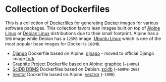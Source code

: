# Collection of Dockerfiles

This is a collection of [Dockerfiles](https://docs.docker.com/engine/reference/builder/) for generating [Docker](https://docs.docker.com/) images for various software packages. This collection favors lean images built on top of [Alpine Linux](http://alpinelinux.org/) or [Debian Linux](https://www.debian.org/) distributions due to their small footprint. Alpine has a `5MB` image while Debian has a `125MB` image. [Ubuntu Linux](http://www.ubuntu.com/) which is one of the most popular base images for Docker is `188MB`.

   * [Django](https://www.djangoproject.com/) Dockerfile based on Alpine: [djnago](django) - moved to official Django image [fork](https://github.com/rvernica/docker-django)
   * [Graphite Project](https://github.com/graphite-project) Dockerfile based on Alpine: [graphite](graphite) (`~140MB`)
   * [SciDB DBMS](http://www.paradigm4.com/) Dockerfiles based on Debian: [scidb](scidb) (`~600MB-2GB`)
   * [Vector](http://vectoross.io/) Dockerfile based on Alpine: [vectror](vector) (`~10MB`)
